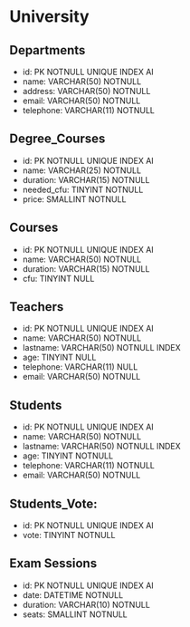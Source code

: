 # University

## Departments

- id:               PK NOTNULL UNIQUE INDEX AI
- name:             VARCHAR(50) NOTNULL
- address:          VARCHAR(50) NOTNULL
- email:            VARCHAR(50) NOTNULL
- telephone:        VARCHAR(11) NOTNULL


## Degree_Courses

- id:               PK NOTNULL UNIQUE INDEX AI
- name:             VARCHAR(25) NOTNULL
- duration:         VARCHAR(15) NOTNULL
- needed_cfu:       TINYINT NOTNULL
- price:            SMALLINT NOTNULL

## Courses

- id:               PK NOTNULL UNIQUE INDEX AI
- name:             VARCHAR(50) NOTNULL
- duration:         VARCHAR(15) NOTNULL
- cfu:              TINYINT NULL

## Teachers

- id:               PK NOTNULL UNIQUE INDEX AI
- name:             VARCHAR(50) NOTNULL 
- lastname:         VARCHAR(50) NOTNULL INDEX
- age:              TINYINT NULL
- telephone:        VARCHAR(11) NULL
- email:            VARCHAR(50) NOTNULL

## Students

- id:               PK NOTNULL UNIQUE INDEX AI
- name:             VARCHAR(50) NOTNULL
- lastname:         VARCHAR(50) NOTNULL INDEX
- age:              TINYINT NOTNULL
- telephone:        VARCHAR(11) NOTNULL
- email:            VARCHAR(50) NOTNULL

## Students_Vote:

- id:               PK NOTNULL UNIQUE INDEX AI
- vote:             TINYINT NOTNULL

## Exam Sessions

- id:               PK NOTNULL UNIQUE INDEX AI
- date:             DATETIME NOTNULL
- duration:         VARCHAR(10) NOTNULL
- seats:            SMALLINT NOTNULL
